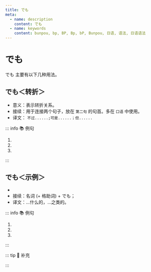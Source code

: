```yaml
---
title: でも
meta:
  - name: description
    content: でも
  - name: keywords
    content: bunpou, bp, BP, Bp, bP, Bunpou, 日语, 语法, 日语语法
---
```


# でも

でも 主要有以下几种用法。

## でも＜转折＞

* 意义：表示转折关系。
* 接续：用于连接两个句子，放在 `第二句` 的句首。多在 `口语` 中使用。
* 译文： `不过......;可是......；但......`

::: info :books: 例句

1. <grammer-content id='1-3-4-0' sentence="[私/わたし]はの[授業/じゅぎょう]は４[時/じ]４０[分/ぷん]までです。**でも**、[木曜日/もくようび]は６[時/じ]４０[分/ぷん]までです。" trans='我的课4点40结束。但是我周四的课在6点40结束。' />
2. <grammer-content id='1-3-4-1' sentence="[中国/ちゅうごく]の[大学/だいがく]の[授業/じゅぎょう]は一コマ１００[分/ぷん]です。**でも**、[日本/にほん]の[大学/だいがく]の[授業/じゅぎょう]は９０[分/ぷん]です。" trans='中国大学的课程是每节100分钟。但是，日本大学的课程是90分钟。' />
3. <grammer-content id='1-3-4-2' sentence="[日本語/にほんご]の[雑誌/ざっし]はここです。**でも**、[中国語/ちゅうごくご]の[雑誌/ざっしは]あそこです。" trans='日文杂志在这儿。但是中文杂志在那儿。' />

:::

## でも＜示例＞

* <grammer-content sentence="意义：用于举例，相当于中文里的 ”...什么的，...之类的“。是一种带有**选择性的建议**；" />
* 接续：名词 (+ 格助词) + でも；
* 译文：...什么的，...之类的。

::: info :books: 例句

1. <grammer-content id='1-3-4-3' sentence="[北京/ぺきん]ダック**でも**[食/た]べませんか。" trans='不吃点北京烤鸭啥的吗？' />
2. <grammer-content id='1-3-4-4' sentence="お[茶/ちゃ]**でも**[飲/の]みましょうか。" trans='搞点儿茶之类的喝喝怎么样？' />
3. <grammer-content id='1-3-4-5' sentence="[公園/こうえん]に**でも**[行/い]きましょうか。" trans='去公园之类的地方吧？' />

:::

::: tip :bookmark: 补充

<grammer-content sentence="名词后的格助词是**「が」「を」**时，**「でも」可以**替代「が」「を」**直接接在名词后**；" />
<grammer-content sentence="当名词后为其他格助词，如**「に」「へ」「と」**等时，「でも」可以**接在格助词后使用**。语气比较委婉，暗示还可以有其他选择，常用于向对方提出建议，供对方考虑。" />

:::
